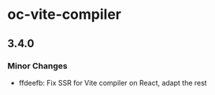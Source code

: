 # oc-vite-compiler

## 3.4.0

### Minor Changes

- ffdeefb: Fix SSR for Vite compiler on React, adapt the rest
